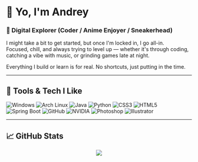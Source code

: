 # 👋 Yo, I'm Andrey

### 🧢 Digital Explorer (Coder / Anime Enjoyer / Sneakerhead)

I might take a bit to get started, but once I'm locked in, I go all-in.  
Focused, chill, and always trying to level up — whether it's through coding, catching a vibe with music, or grinding games late at night.

Everything I build or learn is for real. No shortcuts, just putting in the time.

---

## 🧰 Tools & Tech I Like

![Windows](https://img.shields.io/badge/Windows-0078D6?style=for-the-badge&logo=windows&logoColor=white)
![Arch Linux](https://img.shields.io/badge/Arch_Linux-1793D1?style=for-the-badge&logo=arch-linux&logoColor=white)
![Java](https://img.shields.io/badge/Java-ED8B00?style=for-the-badge&logo=java&logoColor=white)
![Python](https://img.shields.io/badge/Python-3776AB?style=for-the-badge&logo=python&logoColor=white)
![CSS3](https://img.shields.io/badge/CSS3-1572B6?style=for-the-badge&logo=css3&logoColor=white)
![HTML5](https://img.shields.io/badge/HTML5-E34F26?style=for-the-badge&logo=html5&logoColor=white)
![Spring Boot](https://img.shields.io/badge/Spring_Boot-6DB33F?style=for-the-badge&logo=springboot&logoColor=white)
![GitHub](https://img.shields.io/badge/GitHub-181717?style=for-the-badge&logo=github&logoColor=white)
![NVIDIA](https://img.shields.io/badge/NVIDIA-76B900?style=for-the-badge&logo=nvidia&logoColor=white)
![Photoshop](https://img.shields.io/badge/Adobe_Photoshop-31A8FF?style=for-the-badge&logo=adobe-photoshop&logoColor=white)
![Illustrator](https://img.shields.io/badge/Adobe_Illustrator-FF9A00?style=for-the-badge&logo=adobe-illustrator&logoColor=white)

---

## 📈 GitHub Stats

<p align="center">
  <img src="https://github-readme-stats.vercel.app/api?username=Andreyszn&show_icons=true&theme=radical" />
</p>

